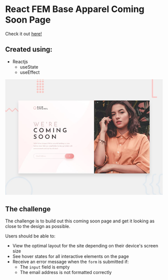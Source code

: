 # React FEM Base Apparel Coming Soon Page

Check it out [here!](https://ianbrdeguzman.github.io/react-fem-base-apparel/)

## Created using:

-   Reactjs
    -   useState
    -   useEffect

![Design preview for the Base Apparel coming soon page coding challenge](./src/assets/desktop-preview.jpg)

## The challenge

The challenge is to build out this coming soon page and get it looking as close to the design as possible.

Users should be able to:

-   View the optimal layout for the site depending on their device's screen size
-   See hover states for all interactive elements on the page
-   Receive an error message when the `form` is submitted if:
    -   The `input` field is empty
    -   The email address is not formatted correctly
